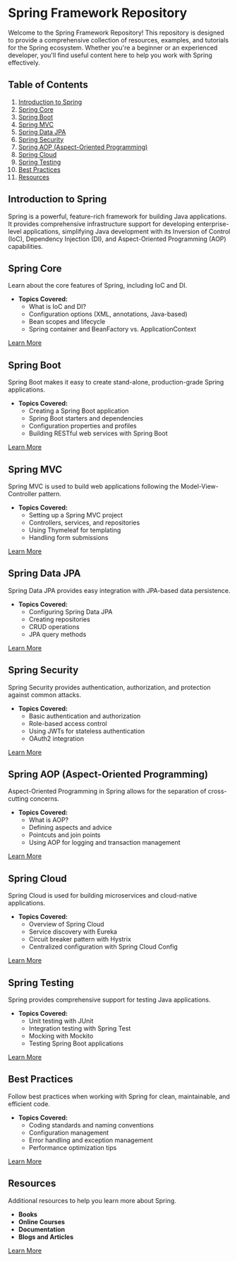 # Spring Framework Repository

Welcome to the Spring Framework Repository! This repository is designed to provide a comprehensive collection of resources, examples, and tutorials for the Spring ecosystem. Whether you're a beginner or an experienced developer, you'll find useful content here to help you work with Spring effectively.

## Table of Contents

1. [Introduction to Spring](#introduction-to-spring)
2. [Spring Core](#spring-core)
3. [Spring Boot](#spring-boot)
4. [Spring MVC](#spring-mvc)
5. [Spring Data JPA](#spring-data-jpa)
6. [Spring Security](#spring-security)
7. [Spring AOP (Aspect-Oriented Programming)](#spring-aop-aspect-oriented-programming)
8. [Spring Cloud](#spring-cloud)
9. [Spring Testing](#spring-testing)
10. [Best Practices](#best-practices)
11. [Resources](#resources)

## Introduction to Spring

Spring is a powerful, feature-rich framework for building Java applications. It provides comprehensive infrastructure support for developing enterprise-level applications, simplifying Java development with its Inversion of Control (IoC), Dependency Injection (DI), and Aspect-Oriented Programming (AOP) capabilities.

## Spring Core

Learn about the core features of Spring, including IoC and DI.

- **Topics Covered:**
  - What is IoC and DI?
  - Configuration options (XML, annotations, Java-based)
  - Bean scopes and lifecycle
  - Spring container and BeanFactory vs. ApplicationContext

[Learn More](core/README.md)

## Spring Boot

Spring Boot makes it easy to create stand-alone, production-grade Spring applications.

- **Topics Covered:**
  - Creating a Spring Boot application
  - Spring Boot starters and dependencies
  - Configuration properties and profiles
  - Building RESTful web services with Spring Boot

[Learn More](spring-boot/README.md)

## Spring MVC

Spring MVC is used to build web applications following the Model-View-Controller pattern.

- **Topics Covered:**
  - Setting up a Spring MVC project
  - Controllers, services, and repositories
  - Using Thymeleaf for templating
  - Handling form submissions

[Learn More](spring-mvc/README.md)

## Spring Data JPA

Spring Data JPA provides easy integration with JPA-based data persistence.

- **Topics Covered:**
  - Configuring Spring Data JPA
  - Creating repositories
  - CRUD operations
  - JPA query methods

[Learn More](spring-data-jpa/README.md)

## Spring Security

Spring Security provides authentication, authorization, and protection against common attacks.

- **Topics Covered:**
  - Basic authentication and authorization
  - Role-based access control
  - Using JWTs for stateless authentication
  - OAuth2 integration

[Learn More](spring-security/README.md)

## Spring AOP (Aspect-Oriented Programming)

Aspect-Oriented Programming in Spring allows for the separation of cross-cutting concerns.

- **Topics Covered:**
  - What is AOP?
  - Defining aspects and advice
  - Pointcuts and join points
  - Using AOP for logging and transaction management

[Learn More](spring-aop/README.md)

## Spring Cloud

Spring Cloud is used for building microservices and cloud-native applications.

- **Topics Covered:**
  - Overview of Spring Cloud
  - Service discovery with Eureka
  - Circuit breaker pattern with Hystrix
  - Centralized configuration with Spring Cloud Config

[Learn More](spring-cloud/README.md)

## Spring Testing

Spring provides comprehensive support for testing Java applications.

- **Topics Covered:**
  - Unit testing with JUnit
  - Integration testing with Spring Test
  - Mocking with Mockito
  - Testing Spring Boot applications

[Learn More](spring-testing/README.md)

## Best Practices

Follow best practices when working with Spring for clean, maintainable, and efficient code.

- **Topics Covered:**
  - Coding standards and naming conventions
  - Configuration management
  - Error handling and exception management
  - Performance optimization tips

[Learn More](best-practices/README.md)

## Resources

Additional resources to help you learn more about Spring.

- **Books**
- **Online Courses**
- **Documentation**
- **Blogs and Articles**

[Learn More](resources/README.md)

